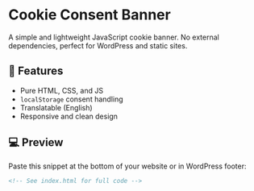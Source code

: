 # Cookie Consent Banner

A simple and lightweight JavaScript cookie banner. No external dependencies, perfect for WordPress and static sites.

## 🔧 Features

- Pure HTML, CSS, and JS
- `localStorage` consent handling
- Translatable (English)
- Responsive and clean design

## 💻 Preview

Paste this snippet at the bottom of your website or in WordPress footer:

```html
<!-- See index.html for full code -->
